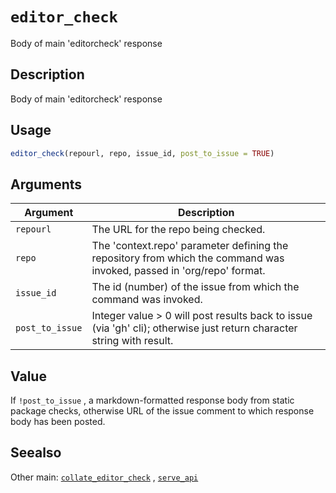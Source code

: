 # `editor_check`

Body of main 'editorcheck' response


## Description

Body of main 'editorcheck' response


## Usage

```r
editor_check(repourl, repo, issue_id, post_to_issue = TRUE)
```


## Arguments

Argument      |Description
------------- |----------------
`repourl`     |     The URL for the repo being checked.
`repo`     |     The 'context.repo' parameter defining the repository from which the command was invoked, passed in 'org/repo' format.
`issue_id`     |     The id (number) of the issue from which the command was invoked.
`post_to_issue`     |     Integer value > 0 will post results back to issue (via 'gh' cli); otherwise just return character string with result.


## Value

If `!post_to_issue` , a markdown-formatted response body from static
 package checks, otherwise URL of the issue comment to which response body has
 been posted.


## Seealso

Other main:
 [`collate_editor_check`](#collateeditorcheck) ,
 [`serve_api`](#serveapi)


